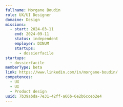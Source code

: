 ```yaml
---
fullname: Morgane Boudin
role: UX/UI Designer
domaine: Design
missions:
  - start: 2024-03-11
    end: 2024-09-11
    status: independent
    employer: DINUM
    startups:
      - dossierfacile
startups:
  - dossierfacile
memberType: beta
link: https://www.linkedin.com/in/morgane-boudin/
competences:
  - UX
  - UI
  - Product design
uuid: 7b39abda-7e31-42ff-a66b-6e2b6cceb2e4
---
```


